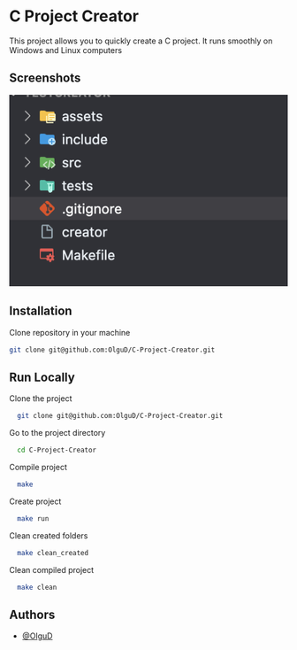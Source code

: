 # C Project Creator

This project allows you to quickly create a C project. It runs smoothly on Windows and Linux computers

## Screenshots

![Output](assets/creator-ss.png)

## Installation

Clone repository in your machine

```bash
git clone git@github.com:OlguD/C-Project-Creator.git
```


## Run Locally

Clone the project

```bash
  git clone git@github.com:OlguD/C-Project-Creator.git
```

Go to the project directory

```bash
  cd C-Project-Creator
```

Compile project

```bash
  make
```

Create project 

```bash
  make run
```

Clean created folders

```bash
  make clean_created
```

Clean compiled project 

```bash
  make clean
```


## Authors

- [@OlguD](https://github.com/OlguD)

